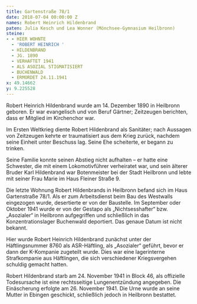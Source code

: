 ```yaml
---
title: Gartenstraße 78/1
date: 2018-07-04 00:00:00 Z
names: Robert Heinrich Hildenbrand
paten: Julia Kesch und Lea Wonner (Mönchsee-Gymnasium Heilbronn)
steine:
- - HIER WOHNTE
  - 'ROBERT HEINRICH '
  - HILDENBRAND
  - JG. 1890
  - VERHAFTET 1941
  - ALS ASOZIAL STIGMATISIERT
  - BUCHENWALD
  - ERMORDET 24.11.1941
x: 49.14662
y: 9.225528
---
```


Robert Heinrich Hildenbrand wurde am 14. Dezember 1890 in Heilbronn geboren. Er war evangelisch und von Beruf Gärtner; Zeitzeugen berichten, dass er Mitglied im Kirchenchor war.

Im Ersten Weltkrieg diente Robert Hildenbrand als Sanitäter; nach Aussagen von Zeitzeugen kehrte er traumatisiert aus dem Krieg zurück, nachdem seine Einheit unter Beschuss lag. Seine Ehe scheiterte, er begann zu trinken. 

Seine Familie konnte seinen Abstieg nicht aufhalten – er hatte eine Schwester, die mit einem Lokomotivführer verheiratet war, und sein älterer Bruder Karl Hildenbrand war Botenmeister bei der Stadt Heilbronn und lebte mit seiner Frau Marie im Haus Fleiner Straße 9.

Die letzte Wohnung Robert Hildenbrands in Heilbronn befand sich im Haus Gartenstraße 78/1. Als er zum Arbeitsdienst beim Bau des Westwalls eingezogen wurde, desertierte er von der Baustelle. Im September oder Oktober 1941 wurde er von der Gestapo als „Nichtsesshafter“ bzw. „Asozialer“ in Heilbronn aufgegriffen und schließlich in das Konzentrationslager Buchenwald deportiert. Das genaue Datum ist nicht bekannt. 

Hier wurde Robert Heinrich Hildenbrand zunächst unter der Häftlingsnummer 8760 als ASR-Häftling, als „Asozialer“ geführt, bevor er dann der K-Kompanie zugeteilt wurde. Dies war eine lagerinterne Strafkompanie aus Häftlingen, die sich verschiedener Kriegsvergehen schuldig gemacht hatten. 

Robert Hildenbrand starb am 24. November 1941 in Block 46, als offizielle Todesursache ist eine rechtsseitige Lungenentzündung angegeben. Die Einäscherung erfolgte am 26. November 1941. Die Urne wurde an seine Mutter in Ebingen geschickt, schließlich jedoch in Heilbronn bestattet.
